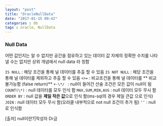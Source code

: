 ```yaml
---
layout: "post"
title: "OracleNullData"
date: "2017-01-15 09:42"
categories : db
tags : oracle, NullData
---
```


### Null Data

어떤 값인지는 알 수 없지만 공간을 점유하고 있는 데이터
값 자체의 정확한 수치를 나타낼 수는 없지만 상위 개념에서 null data 라 칭함

`IS NULL` : 해당 조건을 통해 널 데이터를 추출 할 수 있음
`IS NOT NULL` : 해당 조건을 통해 널 데이터를 제외하고 추출 할 수 있음
`<>=` : 비교조건을 통해 널 데이터를 ** 비교 불가능함 (false return)**
`+-\*/ ` : null이 들어간 산술 조건은 모든 값이 null이 됨
`COUNT(\*)` : null 데이터를 모두 인식 함
`MAX,SUM,MIN,AVG` : null 데이터 모두 무시 함
`ORDER BY` : null 값을 **제일 작은 값**으로 인식 함(ms-sql의 경우 제일 큰값 으로 인식)
`JOIN` : null 데이터 모두 무시 함(오라클 내부적으로 not null 조건이 추가 됨)
`‘’` :  null로 인식함


[출처] null이란?|작성자 Dr금
